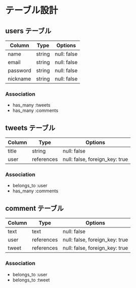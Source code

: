 # テーブル設計

## users テーブル

| Column   | Type   | Options     |
| -------- | ------ | ----------- |
| name     | string | null: false |
| email    | string | null: false |
| password | string | null: false |
| nickname | string | null: false |

### Association

- has_many :tweets
- has_many :comments

## tweets テーブル

| Column     | Type       | Options                        |
| ---------- | ---------- | ------------------------------ |
| title      | string     | null: false                    |
| user       | references | null: false, foreign_key: true |

### Association

- belongs_to :user
- has_many :comments

## comment テーブル

| Column | Type       | Options                        |
| ------ | ---------- | ------------------------------ |
| text   | text       | null: false                    |
| user   | references | null: false, foreign_key: true |
| tweet  | references | null: false, foreign_key: true |

### Association

- belongs_to :user
- belongs_to :tweet